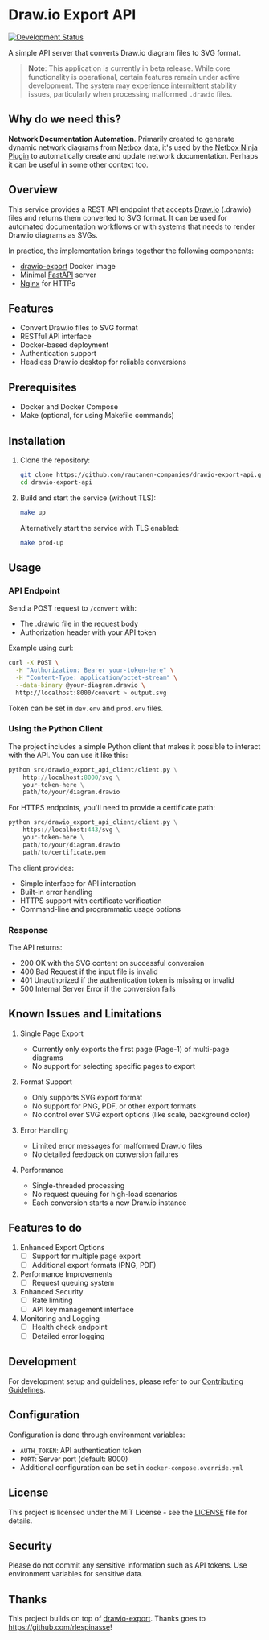 # Draw.io Export API

[![Development Status](https://img.shields.io/badge/status-beta-yellow.svg)](https://github.com/rautanen-io/drawio-export-api)

A simple API server that converts Draw.io diagram files to SVG format.

> **Note**: This application is currently in beta release. While core functionality is operational, certain features remain under active development. The system may experience intermittent stability issues, particularly when processing malformed `.drawio` files.

## Why do we need this?

**Network Documentation Automation**. Primarily created to generate dynamic network diagrams from [Netbox](https://github.com/netbox-community/netbox) data, it's used by the [Netbox Ninja Plugin](https://github.com/rautanen-io/netbox-ninja-plugin) to automatically create and update network documentation. Perhaps it can be useful in some other context too.

## Overview

This service provides a REST API endpoint that accepts [Draw.io](https://www.drawio.com) (.drawio) files and returns them converted to SVG format. It can be used for automated documentation workflows or with systems that needs to render Draw.io diagrams as SVGs.

In practice, the implementation brings together the following components:
- [drawio-export](https://github.com/rlespinasse/drawio-export) Docker image
- Minimal [FastAPI](https://fastapi.tiangolo.com) server
- [Nginx](https://nginx.org) for HTTPs

## Features

- Convert Draw.io files to SVG format
- RESTful API interface
- Docker-based deployment
- Authentication support
- Headless Draw.io desktop for reliable conversions

## Prerequisites

- Docker and Docker Compose
- Make (optional, for using Makefile commands)

## Installation

1. Clone the repository:
   ```bash
   git clone https://github.com/rautanen-companies/drawio-export-api.git
   cd drawio-export-api
   ```

2. Build and start the service (without TLS):
   ```bash
   make up
   ```

   Alternatively start the service with TLS enabled:
   ```bash
   make prod-up
   ```

## Usage

### API Endpoint

Send a POST request to `/convert` with:

- The .drawio file in the request body
- Authorization header with your API token

Example using curl:
```bash
curl -X POST \
  -H "Authorization: Bearer your-token-here" \
  -H "Content-Type: application/octet-stream" \
  --data-binary @your-diagram.drawio \
  http://localhost:8000/convert > output.svg
```

Token can be set in `dev.env` and `prod.env` files.

### Using the Python Client

The project includes a simple Python client that makes it possible to interact with the API. You can use it like this:

```python
python src/drawio_export_api_client/client.py \
    http://localhost:8000/svg \
    your-token-here \
    path/to/your/diagram.drawio
```

For HTTPS endpoints, you'll need to provide a certificate path:
```python
python src/drawio_export_api_client/client.py \
    https://localhost:443/svg \
    your-token-here \
    path/to/your/diagram.drawio
    path/to/certificate.pem
```

The client provides:
- Simple interface for API interaction
- Built-in error handling
- HTTPS support with certificate verification
- Command-line and programmatic usage options

### Response

The API returns:
- 200 OK with the SVG content on successful conversion
- 400 Bad Request if the input file is invalid
- 401 Unauthorized if the authentication token is missing or invalid
- 500 Internal Server Error if the conversion fails

## Known Issues and Limitations

1. Single Page Export
   - Currently only exports the first page (Page-1) of multi-page diagrams
   - No support for selecting specific pages to export

2. Format Support
   - Only supports SVG export format
   - No support for PNG, PDF, or other export formats
   - No control over SVG export options (like scale, background color)

3. Error Handling
   - Limited error messages for malformed Draw.io files
   - No detailed feedback on conversion failures

4. Performance
   - Single-threaded processing
   - No request queuing for high-load scenarios
   - Each conversion starts a new Draw.io instance

## Features to do

1. Enhanced Export Options
   - [ ] Support for multiple page export
   - [ ] Additional export formats (PNG, PDF)

2. Performance Improvements
   - [ ] Request queuing system

3. Enhanced Security
   - [ ] Rate limiting
   - [ ] API key management interface

5. Monitoring and Logging
   - [ ] Health check endpoint
   - [ ] Detailed error logging

## Development

For development setup and guidelines, please refer to our [Contributing Guidelines](CONTRIBUTING.md).

## Configuration

Configuration is done through environment variables:

- `AUTH_TOKEN`: API authentication token
- `PORT`: Server port (default: 8000)
- Additional configuration can be set in `docker-compose.override.yml`

## License

This project is licensed under the MIT License - see the [LICENSE](LICENSE) file for details.

## Security

Please do not commit any sensitive information such as API tokens. Use environment variables for sensitive data.

## Thanks
This project builds on top of [drawio-export](https://github.com/rlespinasse/drawio-export). Thanks goes to https://github.com/rlespinasse!
